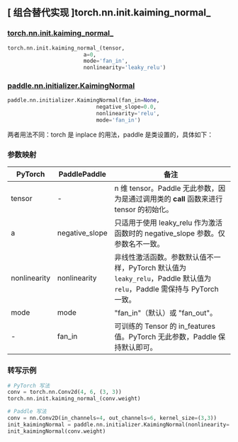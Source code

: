 ## [ 组合替代实现 ]torch.nn.init.kaiming_normal_

### [torch.nn.init.kaiming_normal_](https://pytorch.org/docs/stable/nn.init.html?highlight=kaiming_normal_#torch.nn.init.kaiming_normal_)

```python
torch.nn.init.kaiming_normal_(tensor,
                        a=0,
                        mode='fan_in',
                        nonlinearity='leaky_relu')
```

### [paddle.nn.initializer.KaimingNormal](https://www.paddlepaddle.org.cn/documentation/docs/zh/develop/api/paddle/nn/initializer/KaimingNormal_cn.html)

```python
paddle.nn.initializer.KaimingNormal(fan_in=None,
                            negative_slope=0.0,
                            nonlinearity='relu',
                            mode='fan_in')
```

两者用法不同：torch 是 inplace 的用法，paddle 是类设置的，具体如下：

### 参数映射

| PyTorch       | PaddlePaddle | 备注                                                   |
| ------------- | ------------ | ------------------------------------------------------ |
| tensor        | -          | n 维 tensor。Paddle 无此参数，因为是通过调用类的 __call__ 函数来进行 tensor 的初始化。    |
| a        | negative_slope     | 只适用于使用 leaky_relu 作为激活函数时的 negative_slope 参数。仅参数名不一致。    |
| nonlinearity     |  nonlinearity        |  非线性激活函数。参数默认值不一样，PyTorch 默认值为`leaky_relu`，Paddle 默认值为`relu`，Paddle 需保持与 PyTorch 一致。            |
| mode         | mode        | "fan_in"（默认）或 "fan_out"。                                                         |
| -          | fan_in        | 可训练的 Tensor 的 in_features 值。PyTorch 无此参数，Paddle 保持默认即可。               |

### 转写示例
```python
# PyTorch 写法
conv = torch.nn.Conv2d(4, 6, (3, 3))
torch.nn.init.kaiming_normal_(conv.weight)

# Paddle 写法
conv = nn.Conv2D(in_channels=4, out_channels=6, kernel_size=(3,3))
init_kaimingNormal = paddle.nn.initializer.KaimingNormal(nonlinearity='leaky_relu')
init_kaimingNormal(conv.weight)
```
